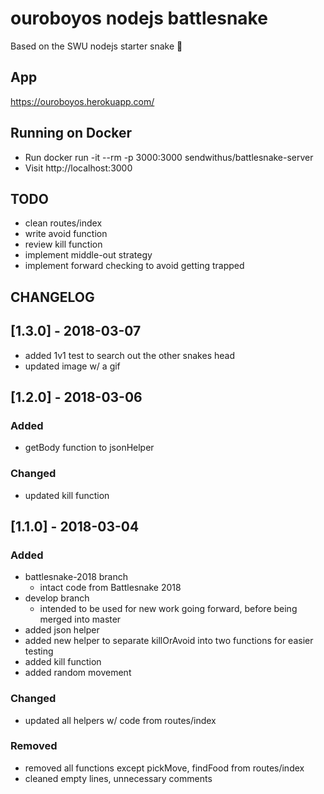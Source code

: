 # ouroboyos nodejs battlesnake

Based on the SWU nodejs starter snake 🐍

## App
https://ouroboyos.herokuapp.com/

## Running on Docker
- Run docker run -it --rm -p 3000:3000 sendwithus/battlesnake-server
- Visit http://localhost:3000

## TODO
- clean routes/index
- write avoid function
- review kill function
- implement middle-out strategy
- implement forward checking to avoid getting trapped 

## CHANGELOG
## [1.3.0] - 2018-03-07
- added 1v1 test to search out the other snakes head
- updated image w/ a gif

## [1.2.0] - 2018-03-06
### Added
- getBody function to jsonHelper

### Changed
- updated kill function

## [1.1.0] - 2018-03-04
### Added
- battlesnake-2018 branch
	- intact code from Battlesnake 2018
- develop branch
	- intended to be used for new work going forward, before being merged into master
- added json helper 
- added new helper to separate killOrAvoid into two functions for easier testing
- added kill function
- added random movement

### Changed
- updated all helpers w/ code from routes/index

### Removed
- removed all functions except pickMove, findFood from routes/index
- cleaned empty lines, unnecessary comments
